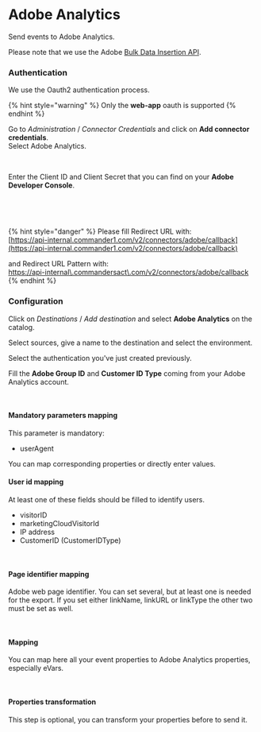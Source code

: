 # Adobe Analytics

Send events to Adobe Analytics.

Please note that we use the Adobe [Bulk Data Insertion API](https://developer.adobe.com/analytics-apis/docs/2.0/guides/endpoints/bulk-data-insertion/).

### Authentication

We use the Oauth2 authentication process.

{% hint style="warning" %}
Only the **web-app** oauth is supported
{% endhint %}

Go to _Administration_ / _Connector Credentials_ and click on **Add connector credentials**. \
Select Adobe Analytics.

<figure><img src="../../../.gitbook/assets/Capture d’écran 2022-12-13 à 11.26.33.png" alt=""><figcaption></figcaption></figure>

Enter the Client ID and Client Secret that you can find on your **Adobe Developer Console**.

<figure><img src="../../../.gitbook/assets/Capture d’écran 2022-12-13 à 11.26.55.png" alt=""><figcaption></figcaption></figure>

<figure><img src="../../../.gitbook/assets/Capture d’écran 2022-12-14 à 10.48.17.png" alt=""><figcaption></figcaption></figure>

{% hint style="danger" %}
Please fill Redirect URL with: \
[https://api-internal.commander1.com/v2/connectors/adobe/callback](https://api-internal.commander1.com/v2/connectors/adobe/callback)

and Redirect URL Pattern with:\
[https://api-internal\\.commandersact\\.com/v2/connectors/adobe/callback](https://api-internal/.commandersact/.com/v2/connectors/adobe/callback)
{% endhint %}

### Configuration

Click on _Destinations_ / _Add destination_ and select **Adobe Analytics** on the catalog.

Select sources, give a name to the destination and select the environment.

Select the authentication you've just created previously.

Fill the **Adobe Group ID** and **Customer ID Type** coming from your Adobe Analytics account.

<figure><img src="../../../.gitbook/assets/Capture d’écran 2022-12-13 à 14.44.51.png" alt=""><figcaption></figcaption></figure>

#### **Mandatory parameters mapping**

This parameter is mandatory:

* userAgent

You can map corresponding properties or directly enter values.

#### **User id mapping**

At least one of these fields should be filled to identify users.

* visitorID
* marketingCloudVisitorId
* IP address
* CustomerID (CustomerIDType)

<figure><img src="../../../.gitbook/assets/Capture d’écran 2022-12-13 à 14.45.42.png" alt=""><figcaption></figcaption></figure>

#### Page identifier mapping

Adobe web page identifier. You can set several, but at least one is needed for the export. If you set either linkName, linkURL or linkType the other two must be set as well.

<figure><img src="../../../.gitbook/assets/Capture d’écran 2022-12-13 à 14.46.02.png" alt=""><figcaption></figcaption></figure>

#### Mapping

You can map here all your event properties to Adobe Analytics properties, especially eVars.

<figure><img src="../../../.gitbook/assets/Capture d’écran 2022-12-13 à 14.46.32.png" alt=""><figcaption></figcaption></figure>

#### Properties transformation

This step is optional, you can transform your properties before to send it.
